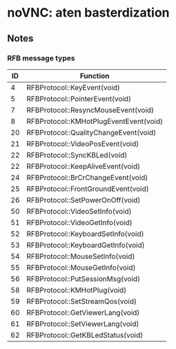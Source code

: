 # noVNC: aten basterdization

## Notes

### RFB message types  

| ID | Function |
|----|----------|
| 4 | RFBProtocol::KeyEvent(void) |
| 5 | RFBProtocol::PointerEvent(void) |
| 7 | RFBProtocol::ResyncMouseEvent(void) |
| 8 | RFBProtocol::KMHotPlugEventEvent(void) |
| 20 | RFBProtocol::QualityChangeEvent(void) |
| 21 | RFBProtocol::VideoPosEvent(void) |
| 22 | RFBProtocol::SyncKBLed(void) |
| 22 | RFBProtocol::KeepAliveEvent(void) |
| 24 | RFBProtocol::BrCrChangeEvent(void) |
| 25 | RFBProtocol::FrontGroundEvent(void) |
| 26 | RFBProtocol::SetPowerOnOff(void) |
| 50 | RFBProtocol::VideoSetInfo(void) |
| 51 | RFBProtocol::VideoGetInfo(void) |
| 52 | RFBProtocol::KeyboardSetInfo(void) |
| 53 | RFBProtocol::KeyboardGetInfo(void) |
| 54 | RFBProtocol::MouseSetInfo(void) |
| 55 | RFBProtocol::MouseGetInfo(void) |
| 56 | RFBProtocol::PutSessionMsg(void) |
| 58 | RFBProtocol::KMHotPlug(void) |
| 59 | RFBProtocol::SetStreamQos(void) |
| 60 | RFBProtocol::GetViewerLang(void) |
| 61 | RFBProtocol::SetViewerLang(void) |
| 62 | RFBProtocol::GetKBLedStatus(void) |


